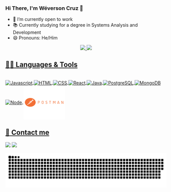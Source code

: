 ### Hi There, I'm Wéverson Cruz 👋

- 🔭 I’m currently open to work
- 📚 Currently studying for a degree in Systems Analysis and Development
- 😄 Pronouns: He/Him

<div align="center">
  <a href="https://github.com/wcruzx">
  <img height="180em" src="https://github-readme-stats.vercel.app/api?username=wcruzx&show_icons=true&theme=dracula&include_all_commits=true&count_private=true"/>
  <img height="180em" src="https://github-readme-stats.vercel.app/api/top-langs/?username=wcruzx&layout=compact&langs_count=7&theme=dracula"/>
</div>

 ## 👩‍💻 Languages & Tools  
<div style="display: inline_block"><br>
  <img align="center" alt="Javascript" height="40" width="40" src="https://cdn.jsdelivr.net/gh/devicons/devicon/icons/javascript/javascript-original.svg" />
  <img align="center" alt="HTML" height="40" width="40" src="https://cdn.jsdelivr.net/gh/devicons/devicon/icons/html5/html5-original.svg" />
  <img align="center" alt="CSS" height="40" width="40" src="https://cdn.jsdelivr.net/gh/devicons/devicon/icons/css3/css3-original.svg" />
  <img align="center" alt="React" height="40" width="40" src="https://cdn.jsdelivr.net/gh/devicons/devicon/icons/react/react-original.svg" />
  <img align="center" alt="Java" height="40" width="40" src="https://cdn.jsdelivr.net/gh/devicons/devicon/icons/java/java-original.svg">
  <img align="center" alt="PostgreSQL" height="40" width="60" src="https://cdn.jsdelivr.net/gh/devicons/devicon/icons/postgresql/postgresql-original.svg">
  <img align="center" alt="MongoDB" height="60" width="80"
  src="https://cdn.jsdelivr.net/gh/devicons/devicon/icons/mongodb/mongodb-original-wordmark.svg" />
  <img align="center" alt="Node" height="80" width="80" src="https://cdn.jsdelivr.net/gh/devicons/devicon/icons/nodejs/nodejs-plain-wordmark.svg" />
  <img align="center" alt="Postman" height="105" width="130" src="https://raw.githubusercontent.com/Snailedlt/devicon/38fad8eda5e9e5870afe5340346b20fb1d86ef7f/icons/postman/postman-plain-wordmark.svg">
<div> 
  
## 📱 Contact me
 
  <a href = "mailto:weversoncruzz@gmail.com"><img src="https://img.shields.io/badge/-Gmail-%23333?style=for-the-badge&logo=gmail&logoColor=white" target="_blank"></a>
  <a href="https://www.linkedin.com/in/weversoncruz/" target="_blank"><img src="https://img.shields.io/badge/-LinkedIn-%230077B5?style=for-the-badge&logo=linkedin&logoColor=white" target="_blank"></a> 
 
  ![Snake animation](https://github.com/wcruzx/wcruzx/blob/output/github-contribution-grid-snake.svg)
 
</div>
